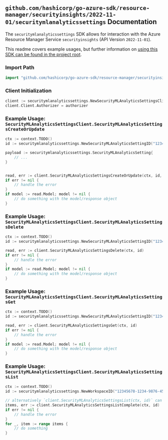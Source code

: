 
## `github.com/hashicorp/go-azure-sdk/resource-manager/securityinsights/2022-11-01/securitymlanalyticssettings` Documentation

The `securitymlanalyticssettings` SDK allows for interaction with the Azure Resource Manager Service `securityinsights` (API Version `2022-11-01`).

This readme covers example usages, but further information on [using this SDK can be found in the project root](https://github.com/hashicorp/go-azure-sdk/tree/main/docs).

### Import Path

```go
import "github.com/hashicorp/go-azure-sdk/resource-manager/securityinsights/2022-11-01/securitymlanalyticssettings"
```


### Client Initialization

```go
client := securitymlanalyticssettings.NewSecurityMLAnalyticsSettingsClientWithBaseURI("https://management.azure.com")
client.Client.Authorizer = authorizer
```


### Example Usage: `SecurityMLAnalyticsSettingsClient.SecurityMLAnalyticsSettingsCreateOrUpdate`

```go
ctx := context.TODO()
id := securitymlanalyticssettings.NewSecurityMLAnalyticsSettingID("12345678-1234-9876-4563-123456789012", "example-resource-group", "workspaceValue", "settingsResourceValue")

payload := securitymlanalyticssettings.SecurityMLAnalyticsSetting{
	// ...
}


read, err := client.SecurityMLAnalyticsSettingsCreateOrUpdate(ctx, id, payload)
if err != nil {
	// handle the error
}
if model := read.Model; model != nil {
	// do something with the model/response object
}
```


### Example Usage: `SecurityMLAnalyticsSettingsClient.SecurityMLAnalyticsSettingsDelete`

```go
ctx := context.TODO()
id := securitymlanalyticssettings.NewSecurityMLAnalyticsSettingID("12345678-1234-9876-4563-123456789012", "example-resource-group", "workspaceValue", "settingsResourceValue")

read, err := client.SecurityMLAnalyticsSettingsDelete(ctx, id)
if err != nil {
	// handle the error
}
if model := read.Model; model != nil {
	// do something with the model/response object
}
```


### Example Usage: `SecurityMLAnalyticsSettingsClient.SecurityMLAnalyticsSettingsGet`

```go
ctx := context.TODO()
id := securitymlanalyticssettings.NewSecurityMLAnalyticsSettingID("12345678-1234-9876-4563-123456789012", "example-resource-group", "workspaceValue", "settingsResourceValue")

read, err := client.SecurityMLAnalyticsSettingsGet(ctx, id)
if err != nil {
	// handle the error
}
if model := read.Model; model != nil {
	// do something with the model/response object
}
```


### Example Usage: `SecurityMLAnalyticsSettingsClient.SecurityMLAnalyticsSettingsList`

```go
ctx := context.TODO()
id := securitymlanalyticssettings.NewWorkspaceID("12345678-1234-9876-4563-123456789012", "example-resource-group", "workspaceValue")

// alternatively `client.SecurityMLAnalyticsSettingsList(ctx, id)` can be used to do batched pagination
items, err := client.SecurityMLAnalyticsSettingsListComplete(ctx, id)
if err != nil {
	// handle the error
}
for _, item := range items {
	// do something
}
```
